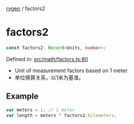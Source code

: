 [rvgeo](../index.md) / factors2

# factors2

```ts
const factors2: Record<Units, number>;
```

Defined in: [src/math/factors.ts:80](https://github.com/pzq123456/RVGeo/blob/e727f6f6e310621d656b74948bed9956ff45a613/src/math/factors.ts#L80)

- Unit of measurement factors based on 1 meter.
- 单位换算关系，以1米为基准。

## Example

```ts
var meters = 1; // 1 meter
var length = meters * factors2.kilometers;
```
